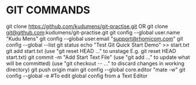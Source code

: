 # GIT COMMANDS
  git clone https://github.com/kudumens/git-practise.git
  OR git clone git@github.com:kudumens/git-practise.git
  git config --global user.name "Kudu Mens"
  git config --global user.email "support@rhomicom.com"
  git config --global --list
  git status
  echo "Test Git Quick Start Demo" >> start.txt
  git add start.txt
  (use "git reset HEAD <file>..." to unstage E.g. git reset HEAD start.txt)
  git commit -m "Add Start Text File"
  (use "git add <file>..." to update what will be committed)
  (use "git checkout -- <file>..." to discard changes in working directory)
  git push origin main
  git config --global core.editor "mate -w"
  git config --global -e #To edit global config from a Text Editor
